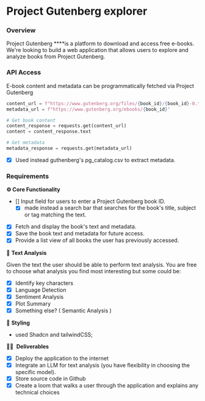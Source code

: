 # Project Gutenberg explorer

### **Overview**

Project Gutenberg ****is a platform to download and access free e-books. We're looking to build a web application that allows users to explore and analyze books from Project Gutenberg.

### API Access
E-book content and metadata can be programmatically fetched via Project Gutenberg

```py
content_url = f"https://www.gutenberg.org/files/{book_id}/{book_id}-0.txt"
metadata_url = f"https://www.gutenberg.org/ebooks/{book_id}"

# Get book content
content_response = requests.get(content_url)
content = content_response.text

# Get metadata
metadata_response = requests.get(metadata_url)
```

- [x] Used instead guthenberg's pg_catalog.csv to extract metadata.

### **Requirements**

**⚙️ Core Functionality** 

- [] Input field for users to enter a Project Gutenberg book ID.
  - [x] made instead a search bar that searches for the book's title, subject or tag matching the text.
- [x] Fetch and display the book's text and metadata.
- [x] Save the book text and metadata for future access.
- [x] Provide a list view of all books the user has previously accessed.

🧠 **Text Analysis**

Given the text the user should be able to perform text analysis. You are free to choose what analysis you find most interesting but some could be:

- [x] Identify key characters
- [x] Language Detection
- [x] Sentiment Analysis
- [x] Plot Summary
- [x] Something else? ( Semantic Analysis )

💅 **Styling**

- used Shadcn and tailwindCSS;

👨‍💻  **Deliverables**

- [x] Deploy the application to the internet
- [x] Integrate an LLM for text analysis (you have flexibility in choosing the specific model).
- [x] Store source code in Github
- [x] Create a loom that walks a user through the application and explains any technical choices